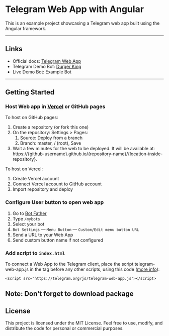 # Telegram Web App with Angular

This is an example project showcasing a Telegram web app built using the Angular framework.

-----
## Links
* Official docs: [Telegram Web App](https://core.telegram.org/bots/webapps)
* Telegram Demo Bot: [Durger King](https://t.me/durgerkingbot)
* Live Demo Bot: Example Bot

-----

## Getting Started

### Host Web app in [Vercel](https://vercel.com/) or GitHub pages 

To host on GitHub pages:
1. Create a repository (or fork this one)
2. On the repository: Settings > Pages:
   1. Source: Deploy from a branch 
   2. Branch: master, / (root), Save
3. Wait a few minutes for the web to be deployed. It will be available at: https://{github-username}.github.io/{repository-name}/{location-inside-repository}.

To host on Vercel:
1. Create Vercel account
2. Connect Vercel account to GitHub account
3. Import repository and deploy

### Configure User button to open web app
1. Go to [Bot Father](https://t.me/BotFather)
2. Type ```/mybots```
3. Select your bot 
4. ```Bot Settings``` — ```Menu Button``` — ```Custom/Edit menu button URL```
5. Send a URL to your Web App
6. Send custom button name if not configured

### Add script to ```index.html``` 

To connect a Web App to the Telegram client, place the script telegram-web-app.js in the <head> tag before any other scripts, using this code ([more info](https://core.telegram.org/bots/webapps#initializing-web-apps)):

````
<script src="https://telegram.org/js/telegram-web-app.js"></script>
````
Note: Don't forget to download package
-----

## License
This project is licensed under the MIT License. Feel free to use, modify, and distribute the code for personal or commercial purposes.
